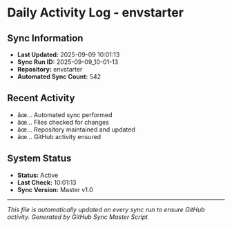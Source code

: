 ﻿# Daily Activity Log - envstarter

## Sync Information
- **Last Updated:** 2025-09-09 10:01:13
- **Sync Run ID:** 2025-09-09_10-01-13
- **Repository:** envstarter
- **Automated Sync Count:** 542

## Recent Activity
- âœ… Automated sync performed
- âœ… Files checked for changes
- âœ… Repository maintained and updated
- âœ… GitHub activity ensured

## System Status
- **Status:** Active
- **Last Check:** 10:01:13
- **Sync Version:** Master v1.0

---
*This file is automatically updated on every sync run to ensure GitHub activity.*
*Generated by GitHub Sync Master Script*
